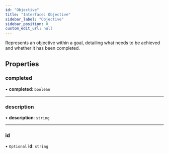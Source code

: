 ```yaml
---
id: "Objective"
title: "Interface: Objective"
sidebar_label: "Objective"
sidebar_position: 0
custom_edit_url: null
---
```


Represents an objective within a goal, detailing what needs to be achieved and whether it has been completed.

## Properties

### completed

• **completed**: `boolean`

___

### description

• **description**: `string`

___

### id

• `Optional` **id**: `string`
